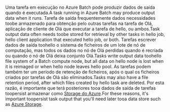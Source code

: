 <span data-ttu-id="1be56-101">Uma tarefa em execução no Azure Batch pode produzir dados de saída quando é executada.</span><span class="sxs-lookup"><span data-stu-id="1be56-101">A task running in Azure Batch may produce output data when it runs.</span></span> <span data-ttu-id="1be56-102">Tarefa de saída frequentemente dados necessidades toobe armazenado para obtenção pelo outras tarefas na tarefa de Olá, aplicação de cliente de Olá que executar a tarefa de hello, ou ambos.</span><span class="sxs-lookup"><span data-stu-id="1be56-102">Task output data often needs toobe stored for retrieval by other tasks in hello job, hello client application that executed hello job, or both.</span></span> <span data-ttu-id="1be56-103">Tarefas escrever dados de saída toohello o sistema de ficheiros de um lote de nó de computação, mas todos os dados no nó de Olá perdidas quando é recriada ou quando o nó de Olá deixa conjunto Olá.</span><span class="sxs-lookup"><span data-stu-id="1be56-103">Tasks write output data toohello file system of a Batch compute node, but all data on hello node is lost when it is reimaged or when hello node leaves hello pool.</span></span> <span data-ttu-id="1be56-104">As tarefas podem também ter um período de retenção de ficheiros, após o qual os ficheiros criados por tarefas de Olá são eliminados.</span><span class="sxs-lookup"><span data-stu-id="1be56-104">Tasks may also have a file retention period, after which files created by hello task are deleted.</span></span> <span data-ttu-id="1be56-105">Por esta razão, é importante que terá posteriores tooa dados de saída de tarefas toopersist armazenar como [Storage do Azure](https://docs.microsoft.com/azure/storage/).</span><span class="sxs-lookup"><span data-stu-id="1be56-105">For these reasons, it's important toopersist task output that you'll need later tooa data store such as [Azure Storage](https://docs.microsoft.com/azure/storage/).</span></span>
